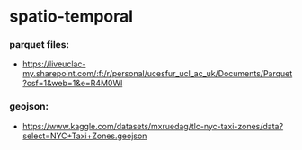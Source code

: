 # spatio-temporal

### parquet files: 
- https://liveuclac-my.sharepoint.com/:f:/r/personal/ucesfur_ucl_ac_uk/Documents/Parquet?csf=1&web=1&e=R4M0Wl

### geojson:
- https://www.kaggle.com/datasets/mxruedag/tlc-nyc-taxi-zones/data?select=NYC+Taxi+Zones.geojson
